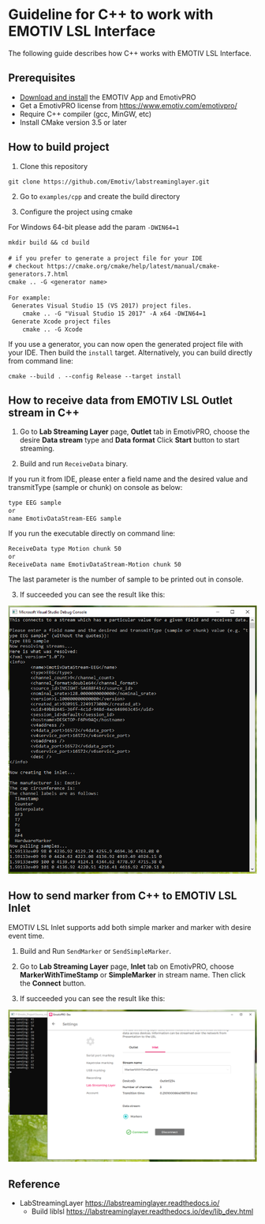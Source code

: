 # Guideline for C++ to work with EMOTIV LSL Interface

The following guide describes how C++ works with EMOTIV LSL Interface.

## Prerequisites
* [Download and install](https://www.emotiv.com/developer/) the EMOTIV App and EmotivPRO
* Get a EmotivPRO license from https://www.emotiv.com/emotivpro/
* Require C++ compiler (gcc, MinGW, etc)
* Install CMake version 3.5 or later

## How to build project

1. Clone this repository
```
git clone https://github.com/Emotiv/labstreaminglayer.git
```
    
2. Go to `examples/cpp` and create the build directory

3. Configure the project using cmake

For Windows 64-bit please add the param `-DWIN64=1`
```
mkdir build && cd build

# if you prefer to generate a project file for your IDE
# checkout https://cmake.org/cmake/help/latest/manual/cmake-generators.7.html
cmake .. -G <generator name>

For example: 
 Generates Visual Studio 15 (VS 2017) project files.
    cmake .. -G "Visual Studio 15 2017" -A x64 -DWIN64=1
 Generate Xcode project files
    cmake .. -G Xcode
```

If you use a generator, you can now open the generated project file with your IDE. Then build the `install` target.
Alternatively, you can build directly from command line: 
```
cmake --build . --config Release --target install
```

## How to receive data from EMOTIV LSL Outlet stream in C++

1. Go to **Lab Streaming Layer** page, **Outlet** tab in EmotivPRO, choose the desire **Data stream** type and **Data format** 
Click **Start** button to start streaming.

2. Build and run `ReceiveData` binary. 

If you run it from IDE, please enter a field name and the desired value and transmitType (sample or chunk) on console as below:

```
type EEG sample
or
name EmotivDataStream-EEG sample
```
If you run the executable directly on command line:
```
ReceiveData type Motion chunk 50
or 
ReceiveData name EmotivDataStream-Motion chunk 50
```
The last parameter is the number of sample to be printed out in console.

3. If succeeded you can see the result like this:
<p align="center">
  <img src="https://github.com/Emotiv/labstreaminglayer/blob/master/docs/images/cpp-receivedata-result.png">
</p>

## How to send marker from C++ to EMOTIV LSL Inlet

EMOTIV LSL Inlet supports add both simple marker and marker with desire event time.

1. Build and Run `SendMarker` or `SendSimpleMarker`.

2. Go to **Lab Streaming Layer** page, **Inlet** tab on EmotivPRO, choose **MarkerWithTimeStamp** or **SimpleMarker** in stream name. Then click the **Connect** button.

3. If succeeded you can see the result like this:
<p align="center">
  <img src="https://github.com/Emotiv/labstreaminglayer/blob/master/docs/images/cpp-sendmarker.png">
</p>

## Reference

* LabStreamingLayer https://labstreaminglayer.readthedocs.io/
  * Build liblsl https://labstreaminglayer.readthedocs.io/dev/lib_dev.html



